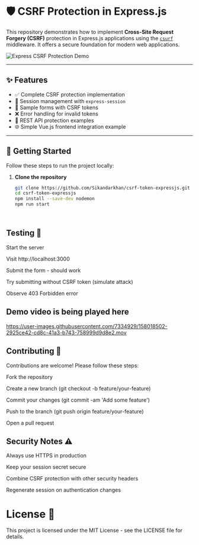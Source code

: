 # 🛡️ CSRF Protection in Express.js

This repository demonstrates how to implement **Cross-Site Request Forgery (CSRF)** protection in Express.js applications using the [`csurf`](https://www.npmjs.com/package/csurf) middleware. It offers a secure foundation for modern web applications.

![Express CSRF Protection Demo]([https://via.placeholder.com/800x400.png?text=Express+CSRF+Protection+Demo](https://user-images.githubusercontent.com/7334929/158018502-2925ce42-cd8c-41a3-b743-758999d9d8e2.mov))

---

## ✨ Features

- ✅ Complete CSRF protection implementation  
- 💾 Session management with `express-session`  
- 📝 Sample forms with CSRF tokens  
- ❌ Error handling for invalid tokens  
- 🔐 REST API protection examples  
- 🌐 Simple Vue.js frontend integration example  

---

## 🚀 Getting Started

Follow these steps to run the project locally:

1. **Clone the repository**

   ```bash
   git clone https://github.com/Sikandarkhan/csrf-token-expressjs.git
   cd csrf-token-expressjs
   npm install --save-dev nodemon
   npm run start




## Testing 🧪
Start the server

Visit http://localhost:3000

Submit the form - should work

Try submitting without CSRF token (simulate attack)

Observe 403 Forbidden error


## Demo video is being played here 

https://user-images.githubusercontent.com/7334929/158018502-2925ce42-cd8c-41a3-b743-758999d9d8e2.mov

## Contributing 🤝
Contributions are welcome! Please follow these steps:

Fork the repository

Create a new branch (git checkout -b feature/your-feature)

Commit your changes (git commit -am 'Add some feature')

Push to the branch (git push origin feature/your-feature)

Open a pull request

## Security Notes ⚠️
Always use HTTPS in production

Keep your session secret secure

Combine CSRF protection with other security headers

Regenerate session on authentication changes

# License 📄
This project is licensed under the MIT License - see the LICENSE file for details.
